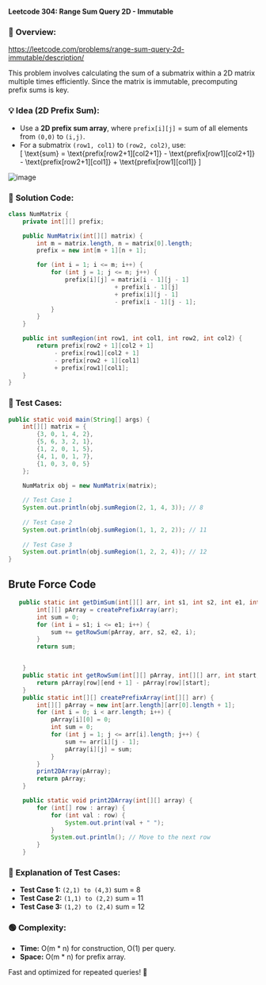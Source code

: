 **Leetcode 304: Range Sum Query 2D - Immutable**  

### 📌 **Overview:**  

https://leetcode.com/problems/range-sum-query-2d-immutable/description/

This problem involves calculating the sum of a submatrix within a 2D matrix multiple times efficiently. Since the matrix is immutable, precomputing prefix sums is key.  

### 💡 **Idea (2D Prefix Sum):**  
- Use a **2D prefix sum array**, where `prefix[i][j]` = sum of all elements from `(0,0)` to `(i,j)`.  
- For a submatrix `(row1, col1)` to `(row2, col2)`, use:  
  \[
  \text{sum} = \text{prefix[row2+1][col2+1]} - \text{prefix[row1][col2+1]} - \text{prefix[row2+1][col1]} + \text{prefix[row1][col1]}
  \]

![image](https://github.com/user-attachments/assets/9f830062-ea07-4f3c-9eb7-0e9eab137752)

### 🚀 **Solution Code:**  
```java
class NumMatrix {
    private int[][] prefix;

    public NumMatrix(int[][] matrix) {
        int m = matrix.length, n = matrix[0].length;
        prefix = new int[m + 1][n + 1];

        for (int i = 1; i <= m; i++) {
            for (int j = 1; j <= n; j++) {
                prefix[i][j] = matrix[i - 1][j - 1]
                              + prefix[i - 1][j]
                              + prefix[i][j - 1]
                              - prefix[i - 1][j - 1];
            }
        }
    }

    public int sumRegion(int row1, int col1, int row2, int col2) {
        return prefix[row2 + 1][col2 + 1]
             - prefix[row1][col2 + 1]
             - prefix[row2 + 1][col1]
             + prefix[row1][col1];
    }
}
```

### 🧪 **Test Cases:**  
```java
public static void main(String[] args) {
    int[][] matrix = {
        {3, 0, 1, 4, 2},
        {5, 6, 3, 2, 1},
        {1, 2, 0, 1, 5},
        {4, 1, 0, 1, 7},
        {1, 0, 3, 0, 5}
    };
    
    NumMatrix obj = new NumMatrix(matrix);

    // Test Case 1
    System.out.println(obj.sumRegion(2, 1, 4, 3)); // 8
    
    // Test Case 2
    System.out.println(obj.sumRegion(1, 1, 2, 2)); // 11
    
    // Test Case 3
    System.out.println(obj.sumRegion(1, 2, 2, 4)); // 12
}
```

## Brute Force Code

```java
   public static int getDimSum(int[][] arr, int s1, int s2, int e1, int e2){
        int[][] pArray = createPrefixArray(arr);
        int sum = 0;
        for (int i = s1; i <= e1; i++) {
            sum += getRowSum(pArray, arr, s2, e2, i);
        }
        return sum;


    }
    public static int getRowSum(int[][] pArray, int[][] arr, int start, int end, int row){
        return pArray[row][end + 1] - pArray[row][start];
    }
    public static int[][] createPrefixArray(int[][] arr) {
        int[][] pArray = new int[arr.length][arr[0].length + 1];
        for (int i = 0; i < arr.length; i++) {
            pArray[i][0] = 0;
            int sum = 0;
            for (int j = 1; j <= arr[i].length; j++) {
                sum += arr[i][j - 1];
                pArray[i][j] = sum;
            }
        }
        print2DArray(pArray);
        return pArray;
    }

    public static void print2DArray(int[][] array) {
        for (int[] row : array) {
            for (int val : row) {
                System.out.print(val + " ");
            }
            System.out.println(); // Move to the next row
        }
    }

```
### 📝 **Explanation of Test Cases:**  
- **Test Case 1:** `(2,1) to (4,3)` sum = 8  
- **Test Case 2:** `(1,1) to (2,2)` sum = 11  
- **Test Case 3:** `(1,2) to (2,4)` sum = 12  

### 🟢 **Complexity:**  
- **Time:** O(m * n) for construction, O(1) per query.  
- **Space:** O(m * n) for prefix array.  

Fast and optimized for repeated queries! 🚀
